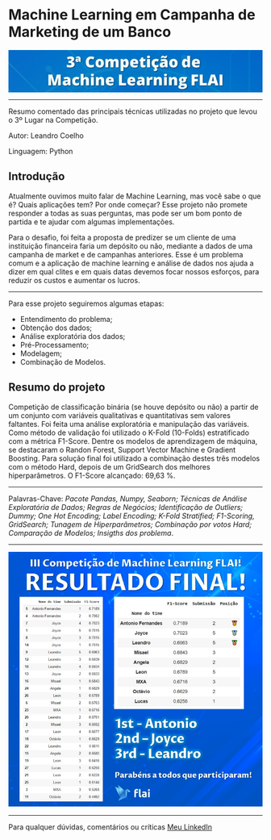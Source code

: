 # Machine Learning em Campanha de Marketing de um Banco
<img align='center' src="https://raw.githubusercontent.com/LeandroCoelhos/desafio_flai/main/data/TituloCompeti%C3%A7%C3%A3o.jpg">

----

Resumo comentado das principais técnicas utilizadas no projeto que levou o 3º Lugar na Competição.

Autor: Leandro Coelho

Linguagem: Python

Introdução
----
Atualmente ouvimos muito falar de Machine Learning, mas você sabe o que é? Quais aplicações tem? Por onde começar?
Esse projeto não promete responder a todas as suas perguntas, mas pode ser um bom ponto de partida e te ajudar com algumas implementações.

Para o desafio, foi feita a proposta de predizer se um cliente de uma instituição financeira faria um depósito ou não, mediante a dados de uma campanha de market e de campanhas anteriores. Esse é um problema comum e a aplicação de machine learning e análise de dados nos ajuda a dizer em qual clites e em quais datas devemos focar nossos esforços, para reduzir os custos e aumentar os lucros.

----
Para esse projeto seguiremos algumas etapas:

 * Entendimento do problema;
 * Obtenção dos dados;
 * Análise exploratória dos dados;
 * Pré-Processamento;
 * Modelagem;
 * Combinação de Modelos.

Resumo do projeto
----
Competição de classificação binária (se houve depósito ou não) a partir de um conjunto com variáveis qualitativas e quantitativas sem valores faltantes. Foi feita uma análise exploratória e manipulação das variáveis. Como método de validação foi utilizado o K-Fold (10-Folds) estratificado com a métrica F1-Score. Dentre os modelos de aprendizagem de máquina, se destacaram o Randon Forest, Support Vector Machine e Gradient Boosting. Para solução final foi utilizado a combinação destes três modelos com o método Hard, depois de um GridSearch dos melhores hiperparâmetros. O F1-Score alcançado: 69,63 %.

---
Palavras-Chave: _Pacote Pandas, Numpy, Seaborn; Técnicas de Análise Exploratória de Dados; Regras de Negócios; Identificação de Outliers; Dummy; One Hot Encoding; Label Encoding; K-Fold Stratified; F1-Scoring, GridSearch; Tunagem de Hiperparâmetros; Combinação por votos Hard; Comparação de Modelos; Insigths dos problema_.

----
<img src="https://raw.githubusercontent.com/LeandroCoelhos/desafio_flai/main/data/Placar%20FInal%20Flai.jpeg" />

----

Para qualquer dúvidas, comentários ou críticas
[Meu LinkedIn](https://www.linkedin.com/in/leandro-coelhos/)
